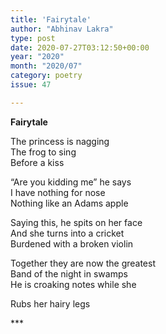 ```yaml
---
title: 'Fairytale'
author: "Abhinav Lakra"
type: post
date: 2020-07-27T03:12:50+00:00
year: "2020"
month: "2020/07"
category: poetry
issue: 47

---
```

**Fairytale**

The princess is nagging  
The frog to sing  
Before a kiss

&#8220;Are you kidding me&#8221; he says  
I have nothing for nose  
Nothing like an Adams apple

Saying this, he spits on her face  
And she turns into a cricket  
Burdened with a broken violin

Together they are now the greatest  
Band of the night in swamps  
He is croaking notes while she

Rubs her hairy legs

\***
